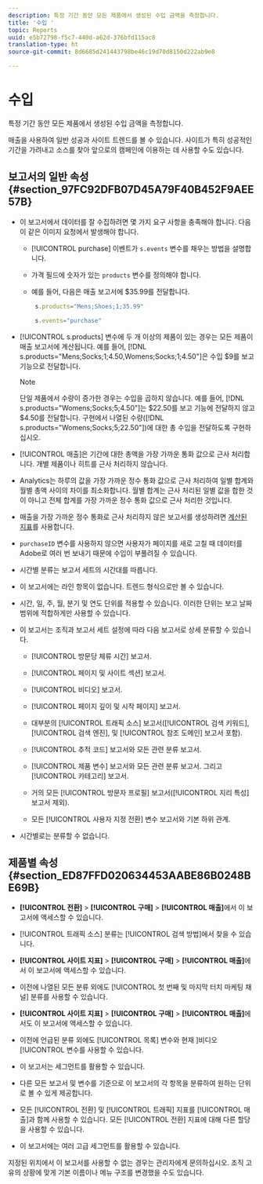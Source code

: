 ```yaml
---
description: 특정 기간 동안 모든 제품에서 생성된 수입 금액을 측정합니다.
title: '수입 '
topic: Reports
uuid: e5b72798-f5c7-440d-a62d-376bfd115ac8
translation-type: ht
source-git-commit: 8d6685d241443798be46c19d70d8150d222ab9e8

---
```



# 수입 

특정 기간 동안 모든 제품에서 생성된 수입 금액을 측정합니다.

매출을 사용하여 일반 성공과 사이트 트렌드를 볼 수 있습니다. 사이트가 특히 성공적인 기간을 가려내고 소스를 찾아 앞으로의 캠페인에 이용하는 데 사용할 수도 있습니다.

## 보고서의 일반 속성 {#section_97FC92DFB07D45A79F40B452F9AEE57B}

* 이 보고서에서 데이터를 잘 수집하려면 몇 가지 요구 사항을 충족해야 합니다. 다음이 같은 이미지 요청에서 발생해야 합니다.

   * [!UICONTROL purchase] 이벤트가 `s.events` 변수를 채우는 방법을 설명합니다. 

   * 가격 필드에 숫자가 있는 `products` 변수를 정의해야 합니다.
   * 예를 들어, 다음은 매출 보고서에 $35.99를 전달합니다.

      ```js
       s.products="Mens;Shoes;1;35.99"
      ```

      ```js
       s.events="purchase"
      ```

* [!UICONTROL s.products] 변수에 두 개 이상의 제품이 있는 경우는 모든 제품이 매출 보고서에 계산됩니다. 예를 들어, [!DNL s.products="Mens;Socks;1;4.50,Womens;Socks;1;4.50"]은 수입 $9를 보고 기능으로 전달합니다.

   >[!NOTE]
   >
   >단일 제품에서 수량이 증가한 경우는 수입을 곱하지 않습니다. 예를 들어, [!DNL s.products="Womens;Socks;5;4.50"]는 $22.50를 보고 기능에 전달하지 않고 $4.50를 전달합니다. 구현에서 나열된 수량([!DNL s.products="Womens;Socks;5;22.50"])에 대한 총 수입을 전달하도록 구현하십시오.

* [!UICONTROL 매출]은 기간에 대한 총액을 가장 가까운 통화 값으로 근사 처리합니다. 개별 제품이나 히트를 근사 처리하지 않습니다.
* Analytics는 하루의 값을 가장 가까운 정수 통화 값으로 근사 처리하여 일별 합계와 월별 총액 사이의 차이를 최소화합니다. 월별 합계는 근사 처리된 일별 값을 합한 것이 아니고 전체 합계를 가장 가까운 정수 통화 값으로 근사 처리한 것입니다.
* 매출을 가장 가까운 정수 통화로 근사 처리하지 않은 보고서를 생성하려면 [계산된 지표](https://docs.adobe.com/content/help/ko-KR/analytics/components/calculated-metrics/cm-overview.html)를 사용합니다.
* `purchaseID` 변수를 사용하지 않으면 사용자가 페이지를 새로 고칠 때 데이터를 Adobe로 여러 번 보내기 때문에 수입이 부풀려질 수 있습니다.
* 시간별 분류는 보고서 세트의 시간대를 따릅니다.
* 이 보고서에는 라인 항목이 없습니다. 트렌드 형식으로만 볼 수 있습니다.
* 시간, 일, 주, 월, 분기 및 연도 단위를 적용할 수 있습니다. 이러한 단위는 보고 날짜 범위에 적합하게만 사용할 수 있습니다.
* 이 보고서는 조직과 보고서 세트 설정에 따라 다음 보고서로 상세 분류할 수 있습니다.

   * [!UICONTROL 방문당 체류 시간] 보고서.
   * [!UICONTROL 페이지 및 사이트 섹션] 보고서.
   * [!UICONTROL 비디오] 보고서.
   * [!UICONTROL 페이지 깊이 및 시작 페이지] 보고서.
   * 대부분의 [!UICONTROL 트래픽 소스] 보고서([!UICONTROL 검색 키워드], [!UICONTROL 검색 엔진], 및 [!UICONTROL 참조 도메인] 보고서 포함).

   * [!UICONTROL 추적 코드] 보고서와 모든 관련 분류 보고서.
   * [!UICONTROL 제품 변수] 보고서와 모든 관련 분류 보고서. 그리고 [!UICONTROL 카테고리] 보고서.

   * 거의 모든 [!UICONTROL 방문자 프로필] 보고서([!UICONTROL 지리 특성] 보고서 제외).

   * 모든 [!UICONTROL 사용자 지정 전환] 변수 보고서와 기본 하위 관계.

* 시간별로는 분류할 수 없습니다.

## 제품별 속성 {#section_ED87FFD020634453AABE86B0248BE69B}

* **[!UICONTROL 전환]** > **[!UICONTROL 구매]** > **[!UICONTROL 매출]**&#x200B;에서 이 보고서에 액세스할 수 있습니다.

* [!UICONTROL 트래픽 소스] 분류는 [!UICONTROL 검색 방법]에서 찾을 수 있습니다.

* **[!UICONTROL 사이트 지표]** > **[!UICONTROL 구매]** > **[!UICONTROL 매출]**&#x200B;에서 이 보고서에 액세스할 수 있습니다.

* 이전에 나열된 모든 분류 외에도 [!UICONTROL 첫 번째 및 마지막 터치 마케팅 채널] 분류를 사용할 수 있습니다.

* **[!UICONTROL 사이트 지표]** > **[!UICONTROL 구매]** > **[!UICONTROL 매출]**&#x200B;에서도 이 보고서에 액세스할 수 있습니다.

* 이전에 언급된 분류 외에도 [!UICONTROL 목록] 변수와 현재 ]비디오[!UICONTROL  변수를 사용할 수 있습니다.

* 이 보고서는 세그먼트를 활용할 수 있습니다.

* 다른 모든 보고서 및 변수를 기준으로 이 보고서의 각 항목을 분류하여 원하는 단위로 볼 수 있게 제공합니다.
* 모든 [!UICONTROL 전환] 및 [!UICONTROL 트래픽] 지표를 [!UICONTROL 매출]과 함께 사용할 수 있습니다. 모든 [!UICONTROL 전환] 지표에 대해 다른 할당을 사용할 수 있습니다.

* 이 보고서에는 여러 고급 세그먼트를 활용할 수 있습니다.

지정된 위치에서 이 보고서를 사용할 수 없는 경우는 관리자에게 문의하십시오. 조직 고유의 상황에 맞게 기본 이름이나 메뉴 구조를 변경했을 수도 있습니다.
